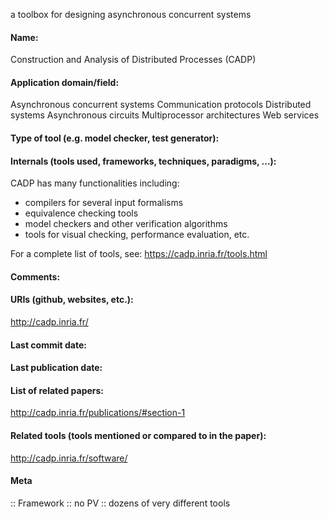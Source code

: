 a toolbox for designing asynchronous concurrent systems

#### Name:
Construction and Analysis of Distributed Processes (CADP)

#### Application domain/field:
Asynchronous concurrent systems
Communication protocols
Distributed systems
Asynchronous circuits
Multiprocessor architectures
Web services

#### Type of tool (e.g. model checker, test generator):

#### Internals (tools used, frameworks, techniques, paradigms, ...):
CADP has many functionalities including:
- compilers for several input formalisms
- equivalence checking tools
- model checkers and other verification algorithms
- tools for visual checking, performance evaluation, etc.

For a complete list of tools, see: https://cadp.inria.fr/tools.html

#### Comments:

#### URIs (github, websites, etc.):
http://cadp.inria.fr/

#### Last commit date:

#### Last publication date:

#### List of related papers:
http://cadp.inria.fr/publications/#section-1

#### Related tools (tools mentioned or compared to in the paper):
http://cadp.inria.fr/software/

#### Meta
:: Framework
:: no PV :: dozens of very different tools